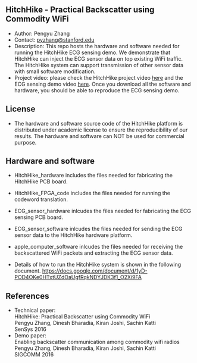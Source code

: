## HitchHike - Practical Backscatter using Commodity WiFi
- Author: Pengyu Zhang
- Contact: pyzhang@stanford.edu
- Description: This repo hosts the hardware and software needed for running the HitchHike ECG sensing demo. We demonstrate that HitchHike can inject the ECG sensor data on top existing WiFi traffic. The HitchHike system can support transmission of other sensor data with small software modification.
- Project video: please check the HitchHike project video <a href="https://www.youtube.com/watch?v=q7fCElntD9g&t=2s">here</a> and the ECG sensing demo video <a href="https://www.youtube.com/watch?v=r6Lh5ftg3C8">here</a>. Once you download all the software and hardware, you should be able to reproduce the ECG sensing demo.

## License
- The hardware and software source code of the HitchHike platform is distributed under academic license to ensure the reproducibility of our results. The hardware and software can NOT be used for commercial purpose.

## Hardware and software
- HitchHike_hardware includes the files needed for fabricating the HitchHike PCB board.

- HitchHike_FPGA_code includes the files needed for running the codeword translation.

- ECG_sensor_hardware inlcudes the files needed for fabricating the ECG sensing PCB board.

- ECG_sensor_software inlcudes the files needed for sending the ECG sensor data to the HitchHike hardware platform.

- apple_computer_software inlcudes the files needed for receiving the backscattered WiFi packets and extracting the ECG sensor data.

- Details of how to run the HitchHike system is shown in the following document.
https://docs.google.com/document/d/1yD-POD4OKe0HTxtUZdOaUgfRqkNDYJDK3f1_O2Xi9FA

## References
* Technical paper:<br>
HitchHike: Practical Backscatter using Commodity WiFi<br>
Pengyu Zhang, Dinesh Bharadia, Kiran Joshi, Sachin Katti<br>
SenSys 2016<br>
* Demo paper:<br>
Enabling backscatter communication among commodity wifi radios<br>
Pengyu Zhang, Dinesh Bharadia, Kiran Joshi, Sachin Katti<br>
SIGCOMM 2016<br>